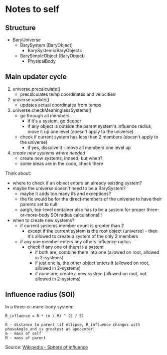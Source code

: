 # Notes to self

## Structure

* BaryUniverse
    * BarySystem (BaryObject)
        * BarySystems/BaryObjects
    * BarySimpleObject (BaryObject)
        * PhysicalBody


## Main updater cycle

1. universe.precalculate()
    * precalculates temp coordinates and velocities
2. universe.update()
    * updates actual coordinates from temps
3. universe.checkMeaninglessSystems()
    * go through all members
        * if it's a system, go deeper
        * if any object is outside the parent system's influence radius, move it up one level (doesn't apply to the universe)
    * check if current system has less than 2 members (doesn't apply to the universe)
        * if yes, dissolve it - move all members one level up
4. _create new systems where needed_
    * create new systems, indeed, but when?
    * some ideas are in the code, check there

Think about:
* where to check if an object enters an already existing system?
* maybe the universe doesn't need to be a BarySystem?
    * maybe it adds too many ifs and exceptions?
    * the fix would be for the direct-members of the universe to have their parents set to null
    * aargh, top-level container also has to be a system for proper three-or-more-body SOI radius calculations!!!
* when to create new systems?
    * if current systems member count is greater than 2
        * except if the current system is the root object (universe) - then it's allowed to create a system of the only 2 members
    * if any one member enters any others influence radius
        * check if any one of them is a system
            * if both are, combine them into one (allowed on root, allowed in 2-systems)
            * if just one is, the other object enters it (allowed on root, allowed in 2-systems)
            * if none are, create a new system (allowed on root, not allowed in 2-systems)


## Influence radius (SOI)

In a three-or-more-body system:

```
R_influence = R * (m / M) ^ (2 / 5)

R - distance to parent (if ellipse, R_influence changes with phaseAngle and is greatest at apocenter)
m - mass of self
M - mass of parent
```

Source: [Wikipedia - Sphere of influence](https://en.wikipedia.org/wiki/Sphere_of_influence_(astrodynamics))